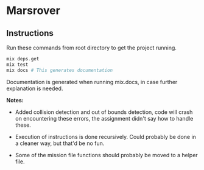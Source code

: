 # Marsrover

## Instructions

Run these commands from root directory to get the project running.

```elixir
mix deps.get
mix test
mix docs # This generates documentation
```

Documentation is generated when running mix.docs, in case further explanation is needed.

**Notes:**

* Added collision detection and out of bounds detection, code will crash on encountering these errors,
the assignment didn't say how to handle these.
  
* Execution of instructions is done recursively. Could probably be done in a cleaner way, but that'd be no fun.

* Some of the mission file functions should probably be moved to a helper file.
